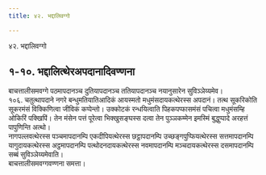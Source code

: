 ```yaml
---
title: ४२. भद्दालिवग्गो

---
```

४२. भद्दालिवग्गो  


## १-१०. भद्दालित्थेरअपदानादिवण्णना

बाचत्तालीसमवग्गे पठमापदानञ्च दुतियापदानञ्च ततियापदानञ्च नयानुसारेन सुविञ्ञेय्यमेव।  
१०६. चतुत्थापदाने नगरे बन्धुमतियातिआदिकं आयस्मतो मधुमंसदायकत्थेरस्स अपदानं। तत्थ सूकरिकोति सूकरमंसं विक्किणित्वा जीविकं कप्पेन्तो। उक्कोटकं रन्धयित्वाति पिहकपप्फासमंसं पचित्वा मधुमंसम्हि ओकिरिं पक्खिपिं। तेन मंसेन पत्तं पूरेत्वा भिक्खुसङ्घस्स दत्वा तेन पुञ्ञकम्मेन इमस्मिं बुद्धुप्पादे अरहत्तं पापुणिन्ति अत्थो।  
नागपल्लवत्थेरस्स पञ्चमापदानम्पि एकदीपियत्थेरस्स छट्ठापदानम्पि उच्छङ्गपुप्फियत्थेरस्स सत्तमापदानम्पि यागुदायकत्थेरस्स अट्ठमापदानम्पि पत्थोदनदायकत्थेरस्स नवमापदानम्पि मञ्चदायकत्थेरस्स दसमापदानम्पि सब्बं सुविञ्ञेय्यमेवाति।  
बाचत्तालीसमवग्गवण्णना समत्ता।  